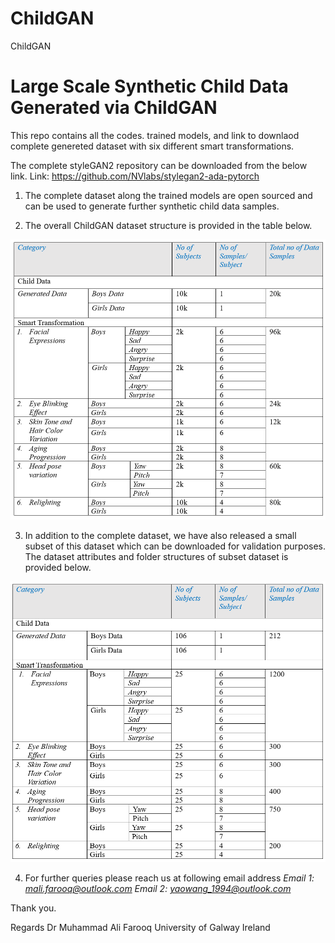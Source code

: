# ChildGAN
ChildGAN

# Large Scale Synthetic Child Data Generated via ChildGAN

This repo contains all the codes. trained models, and link to downlaod complete genereted dataset with six different smart transformations.

The complete styleGAN2 repository can be downloaded from the below link.
Link: https://github.com/NVlabs/stylegan2-ada-pytorch

1.	The complete dataset along the trained models are open sourced and can be used to generate further synthetic child data samples.

2.	The overall ChildGAN dataset structure is provided in the table below.

![](images/1.PNG)

3. In addition to the complete dataset, we have also released a small subset of this dataset which can be downloaded for validation purposes. The dataset attributes and folder structures of subset dataset is provided below. 

![](images/2.PNG)

4.	For further queries please reach us at following email address 
*Email 1: mali.farooq@outlook.com* 
*Email 2: yaowang_1994@outlook.com*

Thank you.

Regards
Dr Muhammad Ali Farooq
University of Galway
Ireland 


